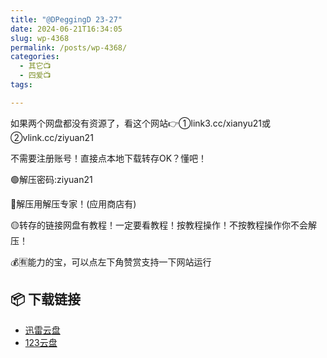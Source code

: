 ```yaml
---
title: "​@DPeggingD 23-27"
date: 2024-06-21T16:34:05
slug: wp-4368
permalink: /posts/wp-4368/
categories:
  - 其它📺
  - 四爱📺
tags:

---
```


如果两个网盘都没有资源了，看这个网站👉①link3.cc/xianyu21或②vlink.cc/ziyuan21

不需要注册账号！直接点本地下载转存OK？懂吧！

🟢解压密码:ziyuan21

🔵解压用解压专家！(应用商店有)

🟡转存的链接网盘有教程！一定要看教程！按教程操作！不按教程操作你不会解压！

💰🈶能力的宝，可以点左下角赞赏支持一下网站运行

## 📦 下载链接
- [迅雷云盘](https://blziyuan21.com/pay-download/4368?key=aa12c44de1&down_id=0)
- [123云盘](https://blziyuan21.com/pay-download/4368?key=aa12c44de1&down_id=1)

